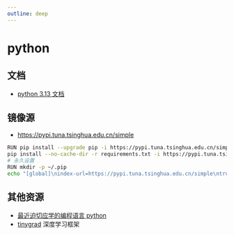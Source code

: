 ```yaml
---
outline: deep
---
```

# python

## 文档
- [python 3.13 文档](https://docs.python.org/zh-cn/3.13/reference/index.html)
## 镜像源
- https://pypi.tuna.tsinghua.edu.cn/simple
```bash
RUN pip install --upgrade pip -i https://pypi.tuna.tsinghua.edu.cn/simple
pip install --no-cache-dir -r requirements.txt -i https://pypi.tuna.tsinghua.edu.cn/simple --timeout 100
# 永久设置
RUN mkdir -p ~/.pip
echo "[global]\nindex-url=https://pypi.tuna.tsinghua.edu.cn/simple\ntrusted-host=pypi.tuna.tsinghua.edu.cn" > ~/.pip/pip.conf
```
## 其他资源
- [最近迫切应学的编程语言 python](https://www.jianshu.com/p/08ca8573e681)
- [tinygrad](https://github.com/tinygrad/tinygrad) 深度学习框架


